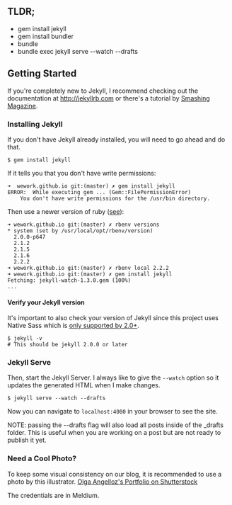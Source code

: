 ## TLDR;

- gem install jekyll
- gem install bundler
- bundle
- bundle exec jekyll serve --watch --drafts


## Getting Started

If you're completely new to Jekyll, I recommend checking out the documentation at <http://jekyllrb.com> or there's a tutorial by [Smashing Magazine](http://www.smashingmagazine.com/2014/08/01/build-blog-jekyll-github-pages/).

### Installing Jekyll

If you don't have Jekyll already installed, you will need to go ahead and do that.

```
$ gem install jekyll
```

If it tells you that you don't have write permissions:

```
➜  wework.github.io git:(master) ✗ gem install jekyll
ERROR:  While executing gem ... (Gem::FilePermissionError)
    You don't have write permissions for the /usr/bin directory.
```

Then use a newer version of ruby ([see](https://github.com/jekyll/jekyll/issues/2125)):

```
➜ wework.github.io git:(master) ✗ rbenv versions
* system (set by /usr/local/opt/rbenv/version)
  2.0.0-p647
  2.1.2
  2.1.5
  2.1.6
  2.2.2
➜ wework.github.io git:(master) ✗ rbenv local 2.2.2
➜ wework.github.io git:(master) ✗ gem install jekyll
Fetching: jekyll-watch-1.3.0.gem (100%)
...
```

#### Verify your Jekyll version

It's important to also check your version of Jekyll since this project uses Native Sass which
is [only supported by 2.0+](http://jekyllrb.com/news/2014/05/06/jekyll-turns-2-0-0/).

```
$ jekyll -v
# This should be jekyll 2.0.0 or later
```

### Jekyll Serve

Then, start the Jekyll Server. I always like to give the `--watch` option so it updates the generated HTML when I make changes.

```
$ jekyll serve --watch --drafts
```

Now you can navigate to `localhost:4000` in your browser to see the site.

NOTE: passing the --drafts flag will also load all posts inside of the _drafts folder. This is
useful when you are working on a post but are not ready to publish it yet.


### Need a Cool Photo?

To keep some visual consistency on our blog, it is recommended to use a photo by this illustrator.
[Olga Angelloz's Portfolio on Shutterstock](http://www.shutterstock.com/gallery-1451378p1.html)

The credentials are in Meldium.
